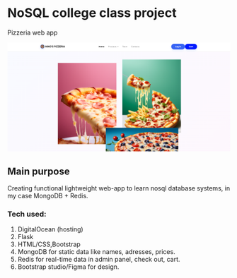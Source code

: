 # NoSQL college class project

Pizzeria web app 

![](https://github.com/kutscheraa/FLASK-WEB-APP/blob/main/preview.png)

## Main purpose

Creating functional lightweight web-app to learn nosql database systems, in my case MongoDB + Redis.

### Tech used:
1) DigitalOcean (hosting)
2) Flask
3) HTML/CSS,Bootstrap
4) MongoDB for static data like names, adresses, prices.
5) Redis for real-time data in admin panel, check out, cart.
6) Bootstrap studio/Figma for design.

